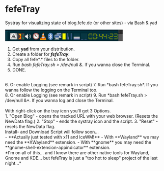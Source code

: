# fefeTray
Systray for visualizing state of blog.fefe.de (or other sites) - via Bash &amp; yad
 
![Tray with fefeTray](/pics/TRAY.png)
 
1. Get **yad** from your distribution.
2. Create a folder for ***fefeTray***.
3. Copy all fefe*.* files to the folder.
4. Run *bash fefeTray.sh > /dev/null &*. If you wanna close the Terminal.
5. DONE.
<br>
6. Or enable Logging (see remark in script)
7. Run *bash fefeTray.sh*. If you wanna follow the logging on the Terminal too.
<br>
8. Or enable Logging (see remark in script)
9. Run *bash fefeTray.sh > /dev/null &*. If you wanna log and close the Terminal.
<br>
<br>
With right-click on the tray icon you'll get 3 Options.
<br>
1. "Open Blog" - opens the tracked URL with your web browser. (Resets the NewData flag.)
2. "Stop" - ends the systray icon and the script.
3. "Reset" - resets the NewData flag.
<br>
Install- and Download Script will follow soon...
<br>
- **Actually just tested with x11 and IceWM!**
- With **Wayland** we may need the **XWayland** extension.
- With **gnome** you may need the **gnome-shell-extension-appindicator** extension.
<br>
*I'm on all of this... and I know there are other native tools for Wayland, Gnome and KDE... but fefeTray is just a "too hot to sleep" project of the last night...*
